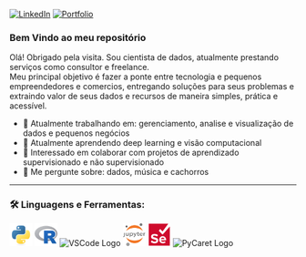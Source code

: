 [![LinkedIn](https://img.shields.io/badge/LinkedIn-Profile-blue.svg)](https://www.linkedin.com/in/bruno-de-sousa-donato/) [![Portfolio](https://img.shields.io/badge/Streamlit-Portfolio-blue.svg)](https://bruno-donato-portfolio-data-science.streamlit.app/)

### Bem Vindo ao meu repositório
Olá! Obrigado pela visita.
Sou cientista de dados, atualmente prestando serviços como consultor e freelance.<br>
Meu principal objetivo é fazer a ponte entre tecnologia e pequenos empreendedores e comercios, entregando soluções para seus problemas e extraindo valor de seus dados e recursos de maneira simples, prática e acessível.

- 🔭 Atualmente trabalhando em: gerenciamento, analise e visualização de dados e pequenos negócios 
- 🌱 Atualmente aprendendo deep learning e visão computacional
- 👯 Interessado em colaborar com projetos de aprendizado supervisionado e não supervisionado
- 💬 Me pergunte sobre: dados, música e cachorros

---
### 🛠️ Linguagens e Ferramentas:
<img src="https://github.com/devicons/devicon/blob/master/icons/python/python-original.svg" alt="Python Logo" width="40" height="40"/> <img src="https://github.com/devicons/devicon/blob/master/icons/r/r-original.svg" alt="R Logo" width="40" height="40"/> 
<img src="https://cdn.worldvectorlogo.com/logos/visual-studio-code-1.svg" alt="VSCode Logo" width="40" height="40"/> <img src="https://github.com/devicons/devicon/blob/master/icons/jupyter/jupyter-original-wordmark.svg" alt="Jupyter Logo" width="40" height="40"/> <img src="https://github.com/devicons/devicon/blob/master/icons/selenium/selenium-original.svg" alt="Selenium Logo" width="40" height="40"/> <img src="https://github.com/pycaret/pycaret/blob/master/docs/images/logo.png" alt="PyCaret Logo" width="200" height="40"/>

<!--
**Bruno-Donato/Bruno-Donato** is a ✨ _special_ ✨ repository because its `README.md` (this file) appears on your GitHub profile.

Here are some ideas to get you started:

- 🔭 I’m currently working on ...
- 🌱 I’m currently learning ...
- 👯 I’m looking to collaborate on ...
- 🤔 I’m looking for help with ...
- 💬 Ask me about ...
- 📫 How to reach me: ...
- 😄 Pronouns: ...
- ⚡ Fun fact: ...
-->
